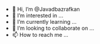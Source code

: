 - 👋 Hi, I’m @Javadbazrafkan
- 👀 I’m interested in ...
- 🌱 I’m currently learning ...
- 💞️ I’m looking to collaborate on ...
- 📫 How to reach me ...

<!---
Javadbazrafkan/Javadbazrafkan is a ✨ special ✨ repository because its `README.md` (this file) appears on your GitHub profile.
You can click the Preview link to take a look at your changes.
--->
